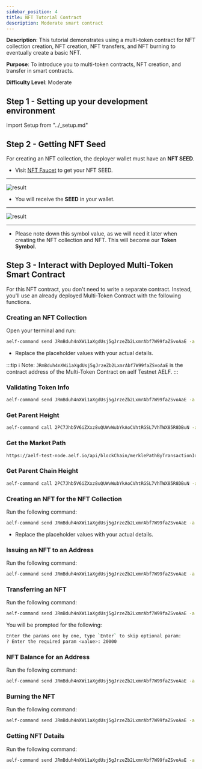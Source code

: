 ```yaml
---
sidebar_position: 4
title: NFT Tutorial Contract
description: Moderate smart contract
---
```


**Description**: This tutorial demonstrates using a multi-token contract for NFT collection creation, NFT creation, NFT transfers, and NFT burning to eventually create a basic NFT.

**Purpose**: To introduce you to multi-token contracts, NFT creation, and transfer in smart contracts.

**Difficulty Level**: Moderate

## Step 1 - Setting up your development environment

import Setup from "../\_setup.md"

<Setup />

## Step 2 - Getting NFT Seed

For creating an NFT collection, the deployer wallet must have an **NFT SEED**.

- Visit [NFT Faucet](https://faucet-ui.aelf.dev/) to get your NFT SEED.

---

![result](/img/Seed.png)

- You will receive the **SEED** in your wallet.

---

![result](/img/symbol.png)

---

- Please note down this symbol value, as we will need it later when creating the NFT collection and NFT. This will become our **Token Symbol**.

## Step 3 - Interact with Deployed Multi-Token Smart Contract

For this NFT contract, you don't need to write a separate contract. Instead, you'll use an already deployed Multi-Token Contract with the following functions.

### Creating an NFT Collection

Open your terminal and run:

```bash
aelf-command send JRmBduh4nXWi1aXgdUsj5gJrzeZb2LxmrAbf7W99faZSvoAaE -a $WALLET_ADDRESS -p $WALLET_PASSWORD -e https://aelf-test-node.aelf.io Create --params '{"tokenName": "NFT Name", "symbol": "ULJVFKQGKX-0", "totalSupply": 1, "decimals": 18, "issuer": "address", "isBurnable": true, "lockWhiteList": [], "issueChainId": AELF, "externalInfo": {}, "owner": "address"}'
```

- Replace the placeholder values with your actual details.

:::tip
ℹ️ Note: `JRmBduh4nXWi1aXgdUsj5gJrzeZb2LxmrAbf7W99faZSvoAaE` is the contract address of the Multi-Token Contract on aelf Testnet AELF.
:::

### Validating Token Info

```bash
aelf-command send JRmBduh4nXWi1aXgdUsj5gJrzeZb2LxmrAbf7W99faZSvoAaE -a $WALLET_ADDRESS -p $WALLET_PASSWORD -e https://aelf-test-node.aelf.io ValidateTokenInfoExists --params '{"tokenName": "NFT Name", "symbol": "ULJVFKQGKX-0", "totalSupply": 1, "decimals": 18, "issuer": "address", "isBurnable": true, "lockWhiteList": [], "issueChainId": AELF, "externalInfo": {}, "owner": "address"}'
```

### Get Parent Height

```bash
aelf-command call 2PC7Jhb5V6iZXxz8uQUWvWubYkAoCVhtRGSL7VhTWX85R8DBuN -a $WALLET_ADDRESS -p $WALLET_PASSWORD -e https://aelf-test-node.aelf.io GetParentChainHeight
```

### Get the Market Path

```bash
https://aelf-test-node.aelf.io/api/blockChain/merklePathByTransactionId?transactionId=<Transaction2>
```

### Get Parent Chain Height

```bash
aelf-command call 2PC7Jhb5V6iZXxz8uQUWvWubYkAoCVhtRGSL7VhTWX85R8DBuN -a $WALLET_ADDRESS -p $WALLET_PASSWORD -e https://aelf-test-node.aelf.io GetParentChainHeight
```

### Creating an NFT for the NFT Collection

Run the following command:

```bash
aelf-command send JRmBduh4nXWi1aXgdUsj5gJrzeZb2LxmrAbf7W99faZSvoAaE -a $WALLET_ADDRESS -p $WALLET_PASSWORD -e https://aelf-test-node.aelf.io Create --params '{"tokenName": "NFT Name", "symbol": "ULJVFKQGKX-1", "totalSupply": 20000, "decimals": 18, "issuer": "address", "isBurnable": true, "lockWhiteList": [], "issueChainId": AELF, "externalInfo": {}, "owner": "address"}'
```

- Replace the placeholder values with your actual details.

### Issuing an NFT to an Address

Run the following command:

```bash
aelf-command send JRmBduh4nXWi1aXgdUsj5gJrzeZb2LxmrAbf7W99faZSvoAaE -a $WALLET_ADDRESS -p $WALLET_PASSWORD -e https://aelf-test-node.aelf.io Issue --params '{"symbol": "ULJVFKQGKX-1", "amount": 12, "memo": "Test", "to": "address"}'
```

### Transferring an NFT

Run the following command:

```bash
aelf-command send JRmBduh4nXWi1aXgdUsj5gJrzeZb2LxmrAbf7W99faZSvoAaE -a $WALLET_ADDRESS -p $WALLET_PASSWORD -e https://aelf-test-node.aelf.io Transfer --params '{"symbol": "ULJVFKQGKX-1", "amount": 12, "memo": "Test", "to": "address"}'
```

You will be prompted for the following:

```bash
Enter the params one by one, type `Enter` to skip optional param:
? Enter the required param <value>: 20000
```

### NFT Balance for an Address

Run the following command:

```bash
aelf-command send JRmBduh4nXWi1aXgdUsj5gJrzeZb2LxmrAbf7W99faZSvoAaE -a $WALLET_ADDRESS -p $WALLET_PASSWORD -e https://aelf-test-node.aelf.io GetBalance --params '{"symbol": "ULJVFKQGKX-1", "owner": "address"}'
```

### Burning the NFT

Run the following command:

```bash
aelf-command send JRmBduh4nXWi1aXgdUsj5gJrzeZb2LxmrAbf7W99faZSvoAaE -a $WALLET_ADDRESS -p $WALLET_PASSWORD -e https://aelf-test-node.aelf.io Burn --params '{"symbol": "ULJVFKQGKX-0", "amount": 12}'
```

### Getting NFT Details

Run the following command:

```bash
aelf-command send JRmBduh4nXWi1aXgdUsj5gJrzeZb2LxmrAbf7W99faZSvoAaE -a $WALLET_ADDRESS -p $WALLET_PASSWORD -e https://aelf-test-node.aelf.io GetTokenInfo --params '{"symbol": "ULJVFKQGKX-0"}'
```
